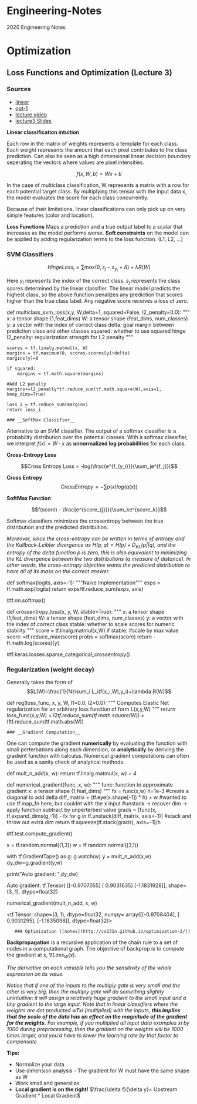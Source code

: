 # Engineering-Notes
2020 Engineering Notes
# Optimization

## Loss Functions and Optimization (Lecture 3)

### Sources
- [linear](http://cs231n.github.io/linear-classify/)
- [opt-1](http://cs231n.github.io/optimization-1/)
- [lecture video](https://www.youtube.com/watch?v=h7iBpEHGVNc&list=PL3FW7Lu3i5JvHM8ljYj-zLfQRF3EO8sYv&index=4&t=0s)
- [lecture3 Slides](http://cs231n.stanford.edu/slides/2019/cs231n_2019_lecture03.pdf)

__Linear classification intuition__ 

Each row in the matrix of weights represents a template for each class. Each weight represents the amount that each pixel contributes to the class prediction. Can also be seen as a high dimensional linear decision boundary seperating the vectors where values are pixel intensities.

$$f(x,W,b)=Wx+b$$

In the case of multiclass classification, W represents a matrix with a row for each potential target class. By multiplying this tensor with the input data x, the model evaluates the score for each class concurrently.

Because of their limitations, linear classifications can only pick up on very simple features (color and location).

__Loss Functions__ Maps a prediction and a true output label to a scalar that increases as the model performs worse. __Soft constraints__ on the model can be applied by adding regularization terms to the loss function. (L1, L2, ...) 

### __SVM Classifiers__

$$Hinge Loss_i = \sum max(0,s_j-s_{y_i}+\Delta)+\lambda R(W)$$

Here $y_i$ represents the index of the correct class. $s_j$ represents the class scores determined by the linear classifier. The linear model predicts the highest class, so the above function penalizes any prediction that scores higher than the true class label. Any negative score receives a loss of zero.

def multiclass_svm_loss(x,y, W,delta=1, squared=False, l2_penalty=0.0):
    """
    x: a tensor shape (1,feat_dims)
    W: a tensor shape (feat_dims, num_classes)
    y: a vector with the index of correct class 
    delta: goal margin between prediction class and other classes
    squared: whether to use squared hinge
    l2_penalty: regularization strength for L2 penalty
    """
   
    scores = tf.linalg.matmul(x, W)
    margins = tf.maximum(0, scores-scores[y]+delta)
    margins[y]=0
    
    if squared:
        margins = tf.math.square(margins)
        
    #Add L2 penalty    
    margins+=l2_penalty*tf.reduce_sum(tf.math.square(W),axis=1, keep_dims=True)
    
    loss_i = tf.reduce_sum(margins)
    return loss_i
    
    ### __SoftMax Classifier__
Alternative to an SVM classifier. The output of a softmax classifier is a probability distribution over the potential classes. With a softmax classifier, we interpret $f(x)=W\cdot x$ as __unnormalized log probabilities__ for each class.

__Cross-Entropy Loss__

$$Cross Entropy Loss = -log(\frac{e^{f_{y_i}}}{\sum_je^{f_j}})$$


__Cross Entropy__
$$Cross Entropy = -\sum p(x)log(q(x))$$

__SoftMax Function__

$$f(score) - \frac{e^{score_{j}}}{\sum_ke^{score_k}}$$

Softmax classifiers minimizes the crossentropy between the true distribution and the predicted distribution.

*Moreover, since the cross-entropy can be written in terms of entropy and the Kullback-Leibler divergence as $H(p,q)=H(p)+D_{KL}(p||q)$, and the entropy of the delta function p is zero, this is also equivalent to minimizing the KL divergence between the two distributions (a measure of distance). In other words, the cross-entropy objective wants the predicted distribution to have all of its mass on the correct answer.*


def softmax(logits, axis=-1):
    """Naive Implementation"""
    exps = tf.math.exp(logits)
    return exps/tf.reduce_sum(exps, axis)

#tf.nn.softmax()


def crossentropy_loss(x, y, W, stable=True):
    """
    x: a tensor shape (1,feat_dims)
    W: a tensor shape (feat_dims, num_classes)
    y: a vector with the index of correct class
    stable: whether to scale scores for numeric stability
    """
    score = tf.linalg.matmul(x,W)
    if stable: #scale by max value
        score-=tf.reduce_max(score)
    probs = softmax(score)
    return -tf.math.log(scores)[y]

#tf.keras.losses.sparse_categorical_crossentropy()


### Regularization (weight decay)

Generally takes the form of
$$L(W)=\frac{1}{N}\sum_i L_i(f(x_i,W),y_i)+\lambda R(W)$$

def reg(loss_func, x, y, W, l1=0.0, l2=0.0):
    """
    Computes Elastic Net regularization for an arbitrary loss function of
    form L(x,y,W)
    """
    return loss_func(x,y,W) + l2*tf.reduce_sum(tf.math.square(W)) + l1*tf.reduce_sum(tf.math.abs(W))
    
    ### __Gradient Computation__ 

One can compute the gradient __numerically__ by evaluating the function with small perterbations along each dimension, or __analytically__ by deriving the gradient function with calculus. Numerical gradient computations can often be used as a sanity check of analytical methods.


def mult_n_add(x, w):
    return tf.linalg.matmul(x, w) + 4

def numerical_gradient(func, x, w):
    """
    func: function to approximate gradient
    x: a tensor shape (1,feat_dims)
    """
    fx = func(x,w)
    h=1e-3
    #create a diagonal to add delta
    diff_matrix = (tf.eye(x.shape[-1]) * h) + w
    #wanted to use tf.map_fn here, but couldnt with the x input
    #unstack -> recover dim -> apply function subtract by unperterbed value
    grads = [func(x, tf.expand_dims(g,-1)) - fx for g in tf.unstack(diff_matrix, axis=-1)]
    #stack and throw out extra dim
    return tf.squeeze(tf.stack(grads), axis=-1)/h
    
#tf.test.compute_gradient()

x = tf.random.normal((1,3))
w = tf.random.normal((3,1))

with tf.GradientTape() as g:
    g.watch(w)
    y = mult_n_add(x,w)
dy_dw=g.gradient(y,w)
    
print("Auto gradient: ",dy_dw)

Auto gradient:  tf.Tensor(
[[-0.9707055]
 [ 0.9031635]
 [-1.1831928]], shape=(3, 1), dtype=float32)
 
 numerical_gradient(mult_n_add, x, w)
 
 <tf.Tensor: shape=(3, 1), dtype=float32, numpy=
array([[-0.9708404],
       [ 0.9031295],
       [-1.1835098]], dtype=float32)>
       
       
       ### Optimization ([notes](http://cs231n.github.io/optimization-2/))

__Backpropagation__ is a recursive application of the chain rule to a set of  nodes in a computational graph. The objective of backprop is to compute the gradient at x, $\nabla Loss_{W}(x)$.

*The derivative on each variable tells you the sensitivity of the whole expression on its value.*

*Notice that if one of the inputs to the multiply gate is very small and the other is very big, then the multiply gate will do something slightly unintuitive: it will assign a relatively huge gradient to the small input and a tiny gradient to the large input. Note that in linear classifiers where the weights are dot producted wTxi (multiplied) with the inputs, __this implies that the scale of the data has an effect on the magnitude of the gradient for the weights.__ For example, if you multiplied all input data examples xi by 1000 during preprocessing, then the gradient on the weights will be 1000 times larger, and you’d have to lower the learning rate by that factor to compensate*

__Tips:__
- Normalize your data
- Use dimension analysis - The gradient for W must have the same shape as W
- Work small and generalize.
- __Local gradient is on the right!__
$\frac{\delta f}{\delta y}= Upstream Gradient * Local Gradient$

